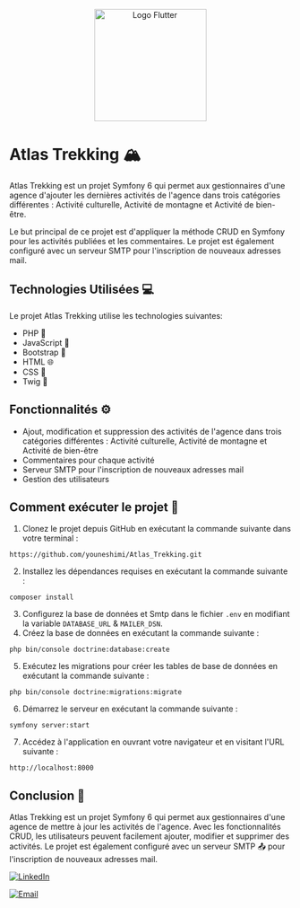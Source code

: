 <p align="center">
  <img src="https://i.imgur.com/b9zsbzn.png" alt="Logo Flutter" width="200px">
</p>

# Atlas Trekking 🏔️

Atlas Trekking est un projet Symfony 6 qui permet aux gestionnaires d'une agence d'ajouter les dernières activités de l'agence dans trois catégories différentes : Activité culturelle, Activité de montagne et Activité de bien-être.

Le but principal de ce projet est d'appliquer la méthode CRUD en Symfony pour les activités publiées et les commentaires. Le projet est également configuré avec un serveur SMTP pour l'inscription de nouveaux adresses mail.

## Technologies Utilisées 💻

Le projet Atlas Trekking utilise les technologies suivantes:

- PHP 🐘
- JavaScript 🚀
- Bootstrap 🔧
- HTML 🌐
- CSS 🎨
- Twig 🌳

## Fonctionnalités ⚙️

- Ajout, modification et suppression des activités de l'agence dans trois catégories différentes : Activité culturelle, Activité de montagne et Activité de bien-être
- Commentaires pour chaque activité
- Serveur SMTP pour l'inscription de nouveaux adresses mail
- Gestion des utilisateurs

## Comment exécuter le projet 🐙

1. Clonez le projet depuis GitHub en exécutant la commande suivante dans votre terminal :

```
https://github.com/youneshimi/Atlas_Trekking.git
```

2. Installez les dépendances requises en exécutant la commande suivante :

```
composer install
```

3. Configurez la base de données et Smtp dans le fichier `.env` en modifiant la variable `DATABASE_URL` & `MAILER_DSN`.
4. Créez la base de données en exécutant la commande suivante :

```
php bin/console doctrine:database:create
```

5. Exécutez les migrations pour créer les tables de base de données en exécutant la commande suivante :

```
php bin/console doctrine:migrations:migrate
```

6. Démarrez le serveur en exécutant la commande suivante :

```
symfony server:start
```

7. Accédez à l'application en ouvrant votre navigateur et en visitant l'URL suivante :

```
http://localhost:8000
```

## Conclusion 📜 

Atlas Trekking est un projet Symfony 6 qui permet aux gestionnaires d'une agence de mettre à jour les activités de l'agence. Avec les fonctionnalités CRUD, les utilisateurs peuvent facilement ajouter, modifier et supprimer des activités. Le projet est également configuré avec un serveur SMTP 📤 pour l'inscription de nouveaux adresses mail.



[![LinkedIn](https://img.shields.io/badge/-LinkedIn-blue?style=flat-square&logo=linkedin&logoColor=white&link=https://https://www.linkedin.com/in/younes-shimi/)](https://www.linkedin.com/in/younes-shimi/)

[![Email](https://img.shields.io/badge/-Email-red?style=flat-square&logo=Mail.Ru&logoColor=white&link=mailto:ounesshimi@gmail.com)](mailto:ounesshimi@gmail.com)


